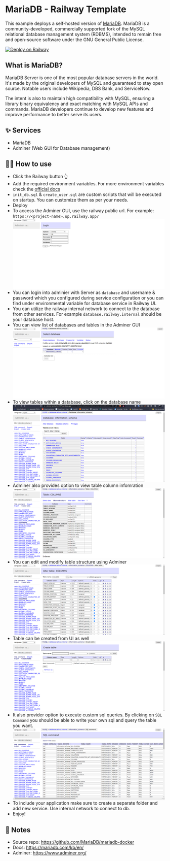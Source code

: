 # MariaDB - Railway Template

This example deploys a self-hosted version of [MariaDB](https://mariadb.com/). MariaDB is a community-developed, commercially supported fork of the MySQL relational database management system (RDBMS), intended to remain free and open-source software under the GNU General Public License. 

[![Deploy on Railway](https://railway.app/button.svg)](https://railway.app/template/BrjaHe?referralCode=HT4TtK)

## What is MariaDB?
MariaDB Server is one of the most popular database servers in the world. It's made by the original developers of MySQL and guaranteed to stay open source. Notable users include Wikipedia, DBS Bank, and ServiceNow.

The intent is also to maintain high compatibility with MySQL, ensuring a library binary equivalency and exact matching with MySQL APIs and commands. MariaDB developers continue to develop new features and improve performance to better serve its users.

## ✨ Services
- MariaDB
- Adminer (Web GUI for Database management)

## 💁‍♀️ How to use

- Click the Railway button 👆
- Add the required environment variables. For more environment variables check the [official docs](https://mariadb.com/kb/en/mariadb-server-docker-official-image-environment-variables/)
- `init_db.sql` & `create_user.sql` are custom scripts that will be executed on startup. You can customize them as per your needs.
- Deploy
- To access the Adminer GUI, use the railway public url. For example: `https://<project-name>.up.railway.app/`
![login](img/login.png)
- You can login into adminier with Server as `database` and username & password which you configured during service configuration or you can find under environmental variable for database service in Railway UI.
- You can utilize the railway internal network to connect to the database from other services.  For example `database.railway.internal` should be your database host.
- You can view list of databases and tables in the Adminer GUI
![adminer](img/database.png)
- To view tables within a database, click on the database name
![tables](img/adminer.png)
- Adminer also provides option to view table column infomration 
![columns](img/viewtable.png)
- You can edit and modify table structure using Adminer
![edit](img/updatetable.png)
- Table can be created from UI as well
![create](img/createtable.png)
- It also provider option to execute custom sql queries. By clicking on `SQL Command` you should be able to write your own sql and query the table you want.
![custom](img/customquery.png)
- To include your application make sure to create a separate folder and add new service. Use internal network to connect to db.
- Enjoy!

## 📝 Notes

- Source repo: https://github.com/MariaDB/mariadb-docker
- Docs: https://mariadb.com/kb/en/
- Adminer: https://www.adminer.org/